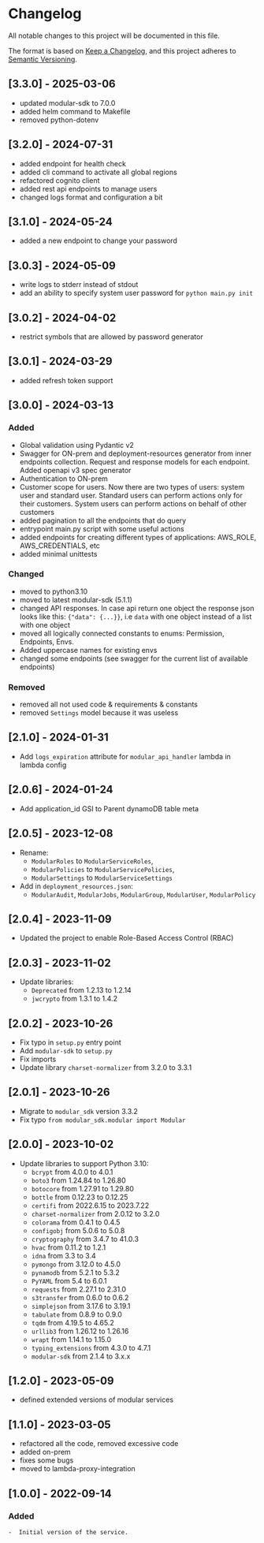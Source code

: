 # Changelog
All notable changes to this project will be documented in this file.

The format is based on [Keep a Changelog](https://keepachangelog.com/en/1.0.0/),
and this project adheres to [Semantic Versioning](https://semver.org/spec/v2.0.0.html).


## [3.3.0] - 2025-03-06
- updated modular-sdk to 7.0.0
- added helm command to Makefile
- removed python-dotenv

## [3.2.0] - 2024-07-31
- added endpoint for health check
- added cli command to activate all global regions
- refactored cognito client
- added rest api endpoints to manage users
- changed logs format and configuration a bit

## [3.1.0] - 2024-05-24
- added a new endpoint to change your password

## [3.0.3] - 2024-05-09
- write logs to stderr instead of stdout
- add an ability to specify system user password for `python main.py init`

## [3.0.2] - 2024-04-02
- restrict symbols that are allowed by password generator

## [3.0.1] - 2024-03-29
- added refresh token support


## [3.0.0] - 2024-03-13
### Added
- Global validation using Pydantic v2
- Swagger for ON-prem and deployment-resources generator from inner endpoints collection. Request and response models 
  for each endpoint. Added openapi v3 spec generator
- Authentication to ON-prem
- Customer scope for users. Now there are two types of users: system user and standard user. Standard users can 
  perform actions only for their customers. System users can perform actions on behalf of other customers
- added pagination to all the endpoints that do query
- entrypoint main.py script with some useful actions
- added endpoints for creating different types of applications: AWS_ROLE, AWS_CREDENTIALS, etc
- added minimal unittests


### Changed
- moved to python3.10
- moved to latest modular-sdk (5.1.1)
- changed API responses. In case api return one object the response json looks like this: `{"data": {...}}`, i.e 
  `data` with one object instead of a list with one object
- moved all logically connected constants to enums: Permission, Endpoints, Envs.
- Added uppercase names for existing envs
- changed some endpoints (see swagger for the current list of available endpoints)


### Removed
- removed all not used code & requirements & constants
- removed `Settings` model because it was useless

## [2.1.0] - 2024-01-31
- Add `logs_expiration` attribute for `modular_api_handler` lambda in 
lambda config

## [2.0.6] - 2024-01-24
- Add application_id GSI to Parent dynamoDB table meta

## [2.0.5] - 2023-12-08
- Rename:
  - `ModularRoles` to `ModularServiceRoles`,
  - `ModularPolicies` to `ModularServicePolicies`,
  - `ModularSettings` to `ModularServiceSettings`
- Add in `deployment_resources.json`:
  - `ModularAudit`, `ModularJobs`, `ModularGroup`, `ModularUser`, `ModularPolicy` 

## [2.0.4] - 2023-11-09
- Updated the project to enable Role-Based Access Control (RBAC)

## [2.0.3] - 2023-11-02
- Update libraries:
  - `Deprecated` from 1.2.13 to 1.2.14
  - `jwcrypto` from 1.3.1 to 1.4.2

## [2.0.2] - 2023-10-26
- Fix typo in `setup.py` entry point
- Add `modular-sdk` to `setup.py`
- Fix imports
- Update library `charset-normalizer` from 3.2.0 to 3.3.1

## [2.0.1] - 2023-10-26
- Migrate to `modular_sdk` version 3.3.2
- Fix typo `from modular_sdk.modular import Modular`

## [2.0.0] - 2023-10-02
- Update libraries to support Python 3.10:
  - `bcrypt` from 4.0.0 to 4.0.1
  - `boto3` from 1.24.84 to 1.26.80
  - `botocore` from 1.27.91 to 1.29.80
  - `bottle` from 0.12.23 to 0.12.25
  - `certifi` from 2022.6.15 to 2023.7.22
  - `charset-normalizer` from 2.0.12 to 3.2.0
  - `colorama` from 0.4.1 to 0.4.5
  - `configobj` from 5.0.6 to 5.0.8
  - `cryptography` from 3.4.7 to 41.0.3
  - `hvac` from 0.11.2 to 1.2.1
  - `idna` from 3.3 to 3.4
  - `pymongo` from 3.12.0 to 4.5.0
  - `pynamodb` from 5.2.1 to 5.3.2
  - `PyYAML` from 5.4 to 6.0.1
  - `requests` from 2.27.1 to 2.31.0
  - `s3transfer` from 0.6.0 to 0.6.2
  - `simplejson` from 3.17.6 to 3.19.1
  - `tabulate` from 0.8.9 to 0.9.0
  - `tqdm` from 4.19.5 to 4.65.2
  - `urllib3` from 1.26.12 to 1.26.16
  - `wrapt` from 1.14.1 to 1.15.0
  - `typing_extensions` from 4.3.0 to 4.7.1
  - `modular-sdk` from 2.1.4 to 3.x.x

## [1.2.0] - 2023-05-09
- defined extended versions of modular services

## [1.1.0] - 2023-03-05
- refactored all the code, removed excessive code
- added on-prem
- fixes some bugs
- moved to lambda-proxy-integration

## [1.0.0] - 2022-09-14
### Added
    -  Initial version of the service.

